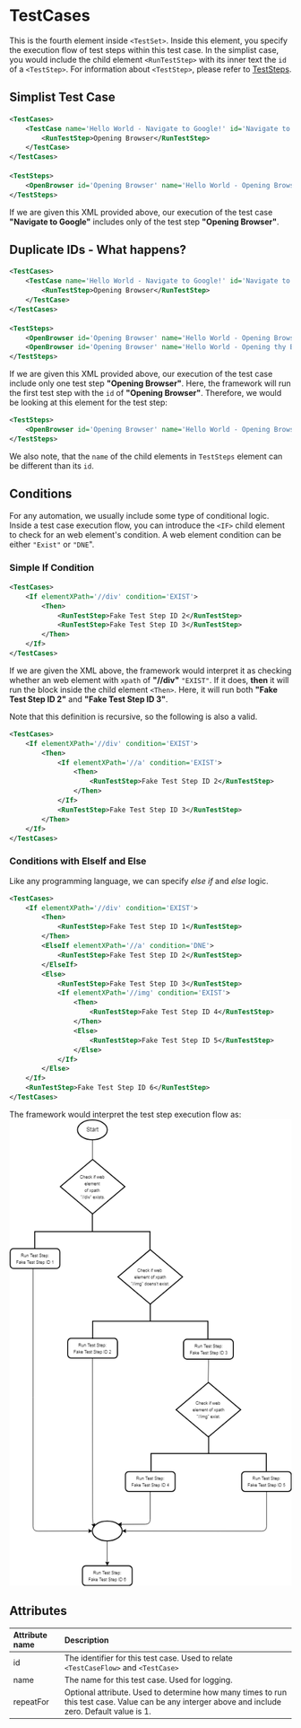 # TestCases

This is the fourth element inside `<TestSet>`. Inside this element, you specify the execution flow of test steps within this test case. In the simplist case, you would include the child element `<RunTestStep>` with its inner text the `id` of a `<TestStep>`. For information about `<TestStep>`, please refer to [TestSteps](\Documentation\TestSteps.md).

## Simplist Test Case

```xml
<TestCases>
    <TestCase name='Hello World - Navigate to Google!' id='Navigate to Google'>
        <RunTestStep>Opening Browser</RunTestStep>
    </TestCase>
</TestCases>

<TestSteps>
    <OpenBrowser id='Opening Browser' name='Hello World - Opening Browser'/>
</TestSteps>
```

If we are given this XML provided above, our execution of the test case __"Navigate to Google"__ includes only of the test step __"Opening Browser"__. 

## Duplicate IDs - What happens?

```xml
<TestCases>
    <TestCase name='Hello World - Navigate to Google!' id='Navigate to Google'>
        <RunTestStep>Opening Browser</RunTestStep>
    </TestCase>
</TestCases>

<TestSteps>
    <OpenBrowser id='Opening Browser' name='Hello World - Opening Browser'/>
    <OpenBrowser id='Opening Browser' name='Hello World - Opening thy Browser'/>
</TestSteps>
```
If we are given this XML provided above, our execution of the test case include only one test step __"Opening Browser"__. Here, the framework will run the first test step with the `id` of __"Opening Browser"__. Therefore, we would be looking at this element for the test step:

```xml
<TestSteps>
    <OpenBrowser id='Opening Browser' name='Hello World - Opening Browser'/>
</TestSteps>
```
We also note, that the `name` of the child elements in `TestSteps` element can be different than its `id`.

## Conditions
For any automation, we usually include some type of conditional logic. Inside a test case execution flow, you can introduce the `<IF>` child element to check for an web element's condition. A web element condition can be either `"Exist"` or `"DNE`". 

### Simple If Condition

```xml
<TestCases>
    <If elementXPath='//div' condition='EXIST'>
        <Then>
            <RunTestStep>Fake Test Step ID 2</RunTestStep>
            <RunTestStep>Fake Test Step ID 3</RunTestStep>
        </Then>
    </If>
</TestCases>
```

If we are given the XML above, the framework would interpret it as checking whether an web element with `xpath` of __"//div"__ `"EXIST"`. If it does, __then__ it will run the block inside the child element `<Then>`. Here, it will run both __"Fake Test Step ID 2"__ and __"Fake Test Step ID 3"__.

Note that this definition is recursive, so the following is also a valid.

```xml
<TestCases>
    <If elementXPath='//div' condition='EXIST'>
        <Then>
            <If elementXPath='//a' condition='EXIST'>
                <Then>
                    <RunTestStep>Fake Test Step ID 2</RunTestStep>
                </Then>
            </If>
            <RunTestStep>Fake Test Step ID 3</RunTestStep>
        </Then>
    </If>
</TestCases>
```


### Conditions with ElseIf and Else

Like any programming language, we can specify _else if_ and _else_ logic.

```xml
<TestCases>
    <If elementXPath='//div' condition='EXIST'>
        <Then>
            <RunTestStep>Fake Test Step ID 1</RunTestStep>
        </Then>
        <ElseIf elementXPath='//a' condition='DNE'>
            <RunTestStep>Fake Test Step ID 2</RunTestStep>
        </ElseIf>
        <Else>
            <RunTestStep>Fake Test Step ID 3</RunTestStep>
            <If elementXPath='//img' condition='EXIST'>
                <Then>
                    <RunTestStep>Fake Test Step ID 4</RunTestStep>
                </Then>
                <Else>
                    <RunTestStep>Fake Test Step ID 5</RunTestStep>
                </Else>
            </If>
        </Else>
    </If>
    <RunTestStep>Fake Test Step ID 6</RunTestStep>
</TestCases>
```

The framework would interpret the test step execution flow as:
![Execution Flow Chart](/Documentation/TestCases/TestCasesDiagram.png)

## Attributes
Attribute name | Description
:------------- | :----------
id             | The identifier for this test case. Used to relate `<TestCaseFlow>` and `<TestCase>`
name           | The name for this test case. Used for logging.
repeatFor      | Optional attribute. Used to determine how many times to run this test case. Value can be any interger above and include zero. Default value is 1. 